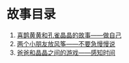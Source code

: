 # 故事目录
1. [喜鹊黄黄和孔雀晶晶的故事——做自己](https://github.com/jingzhou9908/story/blob/master/story/%E5%96%9C%E9%B9%8A%E9%BB%84%E9%BB%84%E5%92%8C%E5%AD%94%E9%9B%80%E6%99%B6%E6%99%B6%E7%9A%84%E6%95%85%E4%BA%8B%E2%80%94%E2%80%94%E5%81%9A%E8%87%AA%E5%B7%B1.md)
2. [两个小朋友放风筝——不要急慢慢说](https://github.com/jingzhou9908/story/blob/master/story/%E4%B8%A4%E4%B8%AA%E5%B0%8F%E6%9C%8B%E5%8F%8B%E6%94%BE%E9%A3%8E%E7%AD%9D%E2%80%94%E2%80%94%E4%B8%8D%E8%A6%81%E6%80%A5%E6%85%A2%E6%85%A2%E8%AF%B4.md)
3. [爸爸和晶晶之间的游戏——感知时间](https://github.com/jingzhou9908/story/blob/master/story/%E7%88%B8%E7%88%B8%E5%92%8C%E6%99%B6%E6%99%B6%E4%B9%8B%E9%97%B4%E7%9A%84%E6%B8%B8%E6%88%8F%E2%80%94%E2%80%94%E6%84%9F%E7%9F%A5%E6%97%B6%E9%97%B4.md)

